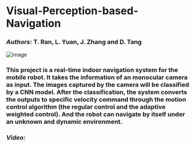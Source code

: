 # Visual-Perception-based-Navigation
### *Authors:* T. Ran, L. Yuan, J. Zhang and D. Tang
 ![image](https://github.com/rantengsky/Visual-Perception-based-Navigation/blob/master/pictures/fig1.png)
### This project is a real-time indoor navigation system for the mobile robot. It takes the information of an monocular camera as input. The images captured by the camera will be classified by a CNN model. After the classification, the system converts the outputs to specific velocity command through the motion control algorithm (the regular control and the adaptive weighted control). And the robot can navigate by itself under an unknown and dynamic environment.
### *Video:*
